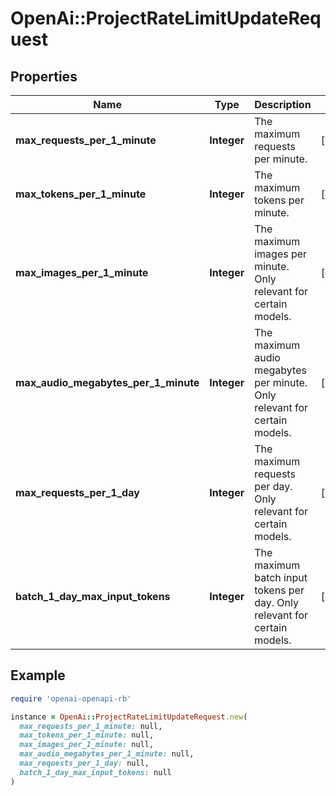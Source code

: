# OpenAi::ProjectRateLimitUpdateRequest

## Properties

| Name | Type | Description | Notes |
| ---- | ---- | ----------- | ----- |
| **max_requests_per_1_minute** | **Integer** | The maximum requests per minute. | [optional] |
| **max_tokens_per_1_minute** | **Integer** | The maximum tokens per minute. | [optional] |
| **max_images_per_1_minute** | **Integer** | The maximum images per minute. Only relevant for certain models. | [optional] |
| **max_audio_megabytes_per_1_minute** | **Integer** | The maximum audio megabytes per minute. Only relevant for certain models. | [optional] |
| **max_requests_per_1_day** | **Integer** | The maximum requests per day. Only relevant for certain models. | [optional] |
| **batch_1_day_max_input_tokens** | **Integer** | The maximum batch input tokens per day. Only relevant for certain models. | [optional] |

## Example

```ruby
require 'openai-openapi-rb'

instance = OpenAi::ProjectRateLimitUpdateRequest.new(
  max_requests_per_1_minute: null,
  max_tokens_per_1_minute: null,
  max_images_per_1_minute: null,
  max_audio_megabytes_per_1_minute: null,
  max_requests_per_1_day: null,
  batch_1_day_max_input_tokens: null
)
```

